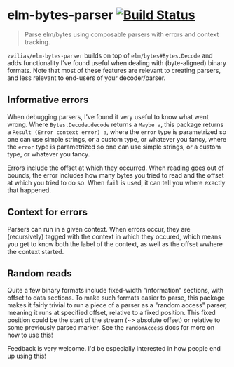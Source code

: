 # elm-bytes-parser [![Build Status](https://travis-ci.com/zwilias/elm-bytes-parser.svg?branch=master)](https://travis-ci.com/zwilias/elm-bytes-parser)
> Parse elm/bytes using composable parsers with errors and context tracking.

`zwilias/elm-bytes-parser` builds on top of `elm/bytes#Bytes.Decode` and adds
functionality I've found useful when dealing with (byte-aligned) binary formats.
Note that most of these features are relevant to creating parsers, and less
relevant to end-users of your decoder/parser.

## Informative errors

When debugging parsers, I've found it very useful to know what went wrong. Where
`Bytes.Decode.decode` returns a `Maybe a`, this package returns a `Result (Error
context error) a`, where the `error` type is parametrized so one can use simple
strings, or a custom type, or whatever you fancy, where the `error` type is
parametrized so one can use simple strings, or a custom type, or whatever you
fancy.

Errors include the offset at which they occurred. When reading goes out of
bounds, the error includes how many bytes you tried to read and the offset at
which you tried to do so. When `fail` is used, it can tell you where exactly
that happened.

## Context for errors

Parsers can run in a given context. When errors occur, they
are (recursively) tagged with the context in which they occured, which means you
get to know both the label of the context, as well as the offset wwhere the
context started.

## Random reads

Quite a few binary formats include fixed-width "information" sections, with
offset to data sections. To make such formats easier to parse, this package
makes it fairly trivial to run a piece of a parser as a "random access" parser,
meaning it runs at specified offset, relative to a fixed position. This fixed
position could be the start of the stream (~> absolute offset) or relative to
some previously parsed marker. See the `randomAccess` docs for more on how to
use this!

Feedback is very welcome. I'd be especially interested in how people end up
using this!
